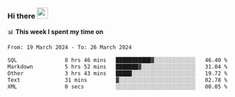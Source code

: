 ### Hi there <a href="https://www.gautamkrishnar.com/"><img src="https://media.giphy.com/media/hvRJCLFzcasrR4ia7z/giphy.gif" width="25px"></a>

📊 **This week I spent my time on**

<!--START_SECTION:waka-->

```txt
From: 19 March 2024 - To: 26 March 2024

SQL               8 hrs 46 mins   ███████████▓░░░░░░░░░░░░░   46.40 %
Markdown          5 hrs 52 mins   ███████▓░░░░░░░░░░░░░░░░░   31.04 %
Other             3 hrs 43 mins   █████░░░░░░░░░░░░░░░░░░░░   19.72 %
Text              31 mins         ▓░░░░░░░░░░░░░░░░░░░░░░░░   02.78 %
XML               0 secs          ░░░░░░░░░░░░░░░░░░░░░░░░░   00.05 %
```

<!--END_SECTION:waka-->
